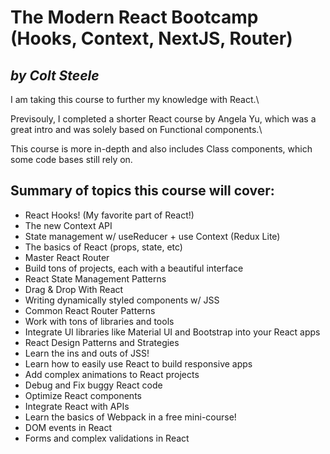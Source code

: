 # The Modern React Bootcamp (Hooks, Context, NextJS, Router)
## *by Colt Steele*

I am taking this course to further my knowledge with React.\

Previsouly, I completed a shorter React course by Angela Yu, which was a great intro and was solely based on Functional components.\

This course is more in-depth and also includes Class components, which some code bases still rely on.

## Summary of topics this course will cover:

- React Hooks! (My favorite part of React!)
- The new Context API
- State management w/ useReducer + use Context (Redux Lite)
- The basics of React (props, state, etc)
- Master React Router
- Build tons of projects, each with a beautiful interface
- React State Management Patterns
- Drag & Drop With React
- Writing dynamically styled components w/ JSS
- Common React Router Patterns
- Work with tons of libraries and tools
- Integrate UI libraries like Material UI and Bootstrap into your React apps
- React Design Patterns and Strategies
- Learn the ins and outs of JSS!
- Learn how to easily use React to build responsive apps
- Add complex animations to React projects
- Debug and Fix buggy React code
- Optimize React components
- Integrate React with APIs
- Learn the basics of Webpack in a free mini-course!
- DOM events in React
- Forms and complex validations in React

